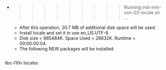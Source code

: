 * >>>>>>>>> Running inst-min-con-02-locale.sh ...
  * After this operation, 20.7 MB of additional disk space will be used.
  * Install locale and set it to use en_US.UTF-8.
  * Disk size = 985484K. Space Used = 28632K. Runtime = 00:00:00:04.
  * The following NEW packages will be installed:
  ```bash
libc-l10n locales
  ```
